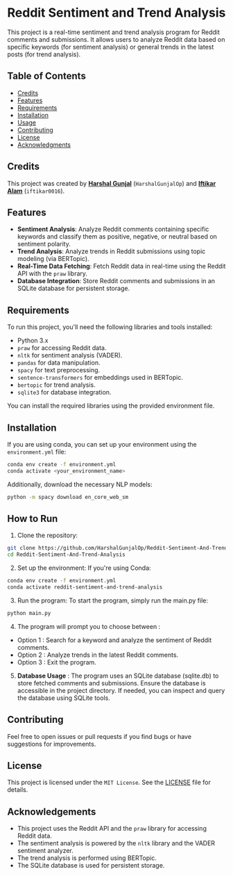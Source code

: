 # Reddit Sentiment and Trend Analysis

This project is a real-time sentiment and trend analysis program for Reddit comments and submissions. It allows users to analyze Reddit data based on specific keywords (for sentiment analysis) or general trends in the latest posts (for trend analysis).

## Table of Contents
- [Credits](#credits)
- [Features](#features)
- [Requirements](#requirements)
- [Installation](#installation)
- [Usage](#how-to-run)
- [Contributing](#contributing)
- [License](#license)
- [Acknowledgments](#acknowledgements)

## Credits
This project was created by [<b>Harshal Gunjal</b>](https://github.com/HarshalGunjalOp) (`HarshalGunjalOp`) and [<b>Iftikar Alam</b>](https://github.com/iftikar0016) (`iftikar0016`).

## Features
- **Sentiment Analysis**: Analyze Reddit comments containing specific keywords and classify them as positive, negative, or neutral based on sentiment polarity.
- **Trend Analysis**: Analyze trends in Reddit submissions using topic modeling (via BERTopic).
- **Real-Time Data Fetching**: Fetch Reddit data in real-time using the Reddit API with the `praw` library.
- **Database Integration**: Store Reddit comments and submissions in an SQLite database for persistent storage.

## Requirements
To run this project, you'll need the following libraries and tools installed:
- Python 3.x
- `praw` for accessing Reddit data.
- `nltk` for sentiment analysis (VADER).
- `pandas` for data manipulation.
- `spacy` for text preprocessing.
- `sentence-transformers` for embeddings used in BERTopic.
- `bertopic` for trend analysis.
- `sqlite3` for database integration.

You can install the required libraries using the provided environment file.

## Installation

If you are using conda, you can set up your environment using the `environment.yml` file:

```bash
conda env create -f environment.yml
conda activate <your_environment_name>
```

Additionally, download the necessary NLP models:
```bash
python -m spacy download en_core_web_sm
```

## How to Run

1) Clone the repository:

```bash
git clone https://github.com/HarshalGunjalOp/Reddit-Sentiment-And-Trend-Analysis
cd Reddit-Sentiment-And-Trend-Analysis
```

2) Set up the environment: If you're using Conda:

```bash
conda env create -f environment.yml
conda activate reddit-sentiment-and-trend-analysis
```

3) Run the program: To start the program, simply run the main.py file:

```bash
python main.py
```

4) The program will prompt you to choose between :

- Option 1 : Search for a keyword and analyze the sentiment of Reddit comments.
- Option 2 : Analyze trends in the latest Reddit comments.
- Option 3 : Exit the program.

5) <B>Database Usage</B> : The program uses an SQLite database (sqlite.db) to store fetched comments and submissions. Ensure the database is accessible in the project directory. If needed, you can inspect and query the database using SQLite tools.

## Contributing

Feel free to open issues or pull requests if you find bugs or have suggestions for improvements.

## License

This project is licensed under the `MIT License`. See the [LICENSE](LICENSE) file for details.

## Acknowledgements

- This project uses the Reddit API and the `praw` library for accessing Reddit data.
- The sentiment analysis is powered by the `nltk` library and the VADER sentiment analyzer.
- The trend analysis is performed using BERTopic.
- The SQLite database is used for persistent storage.

